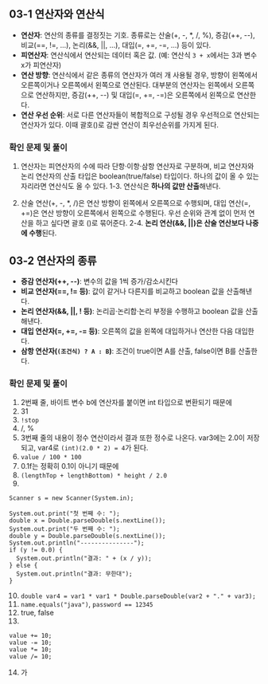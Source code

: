 ## 03-1 연산자와 연산식

- **연산자**: 연산의 종류를 결정짓는 기호. 종류로는 산술(+, -, \*, /, %), 증감(++, --), 비교(==, !=, ...), 논리(&&, ||, ...), 대입(=, +=, -=, ...) 등이 있다.
- **피연산자**: 연산식에서 연산되는 데이터 혹은 값. (예: 연산식 `3 + x`에서는 3과 변수 x가 피연산자)
- **연산 방향**: 연산식에서 같은 종류의 연산자가 여러 개 사용될 경우, 방향이 왼쪽에서 오른쪽이거나 오른쪽에서 왼쪽으로 연산된다. 대부분의 연산자는 왼쪽에서 오른쪽으로 연산하지만, 증감(++, --) 및 대입(=, +=, -=)은 오른쪽에서 왼쪽으로 연산한다.
- **연산 우선 순위**: 서로 다른 연산자들이 복합적으로 구성될 경우 우선적으로 연산되는 연산자가 있다. 이때 괄호()로 감싼 연산이 최우선순위를 가지게 된다.

### 확인 문제 및 풀이

1. 연산자는 피연산자의 수에 따라 단항·이항·삼항 연산자로 구분하며, 비교 연산자와 논리 연산자의 산출 타입은 boolean(true/false) 타입이다. 하나의 값이 올 수 있는 자리라면 연산식도 올 수 있다.
   1-3. 연산식은 **하나의 값만 산출**해낸다.

2. 산술 연산(+, -, \*, /)은 연산 방향이 왼쪽에서 오른쪽으로 수행되며, 대입 연산(=, +=)은 연산 방향이 오른쪽에서 왼쪽으로 수행된다. 우선 순위와 관계 없이 먼저 연산을 하고 싶다면 괄호 ()로 묶어준다.
   2-4. **논리 연산(&&, ||)은 산술 연산보다 나중에 수행**된다.

## 03-2 연산자의 종류

- **증감 연산자(++, --)**: 변수의 값을 1씩 증가/감소시킨다
- **비교 연산자(==, != 등)**: 값이 같거나 다른지를 비교하고 boolean 값을 산출해낸다.
- **논리 연산자(&&, ||, ! 등)**: 논리곱·논리합·논리 부정을 수행하고 boolean 값을 산출해낸다.
- **대입 연산자(=, +=, -= 등)**: 오른쪽의 값을 왼쪽에 대입하거나 연산한 다음 대입한다.
- **삼항 연산자(`(조건식) ? A : B`)**: 조건이 true이면 A를 산출, false이면 B를 산출한다.

### 확인 문제 및 풀이

1. 2번째 줄, 바이트 변수 b에 연산자를 붙이면 int 타입으로 변환되기 때문에
2. 31
3. `!stop`
4. /, %
5. 3번째 줄의 내용이 정수 연산이라서 결과 또한 정수로 나온다. var3에는 2.0이 저장되고, var4로 `(int)(2.0 * 2) = 4`가 된다.
6. `value / 100 * 100`
7. 0.1f는 정확히 0.1이 아니기 때문에
8. `(lengthTop + lengthBottom) * height / 2.0`
9.

```
Scanner s = new Scanner(System.in);

System.out.print("첫 번째 수: ");
double x = Double.parseDouble(s.nextLine());
System.out.print("두 번째 수: ");
double y = Double.parseDouble(s.nextLine());
System.out.println("---------------");
if (y != 0.0) {
  System.out.println("결과: " + (x / y));
} else {
  System.out.println("결과: 무한대");
}
```

10. `double var4 = var1 * var1 * Double.parseDouble(var2 + "." + var3);`
11. `name.equals("java")`, `password == 12345`
12. true, false
13.

```
value += 10;
value -= 10;
value *= 10;
value /= 10;
```

14. 가
